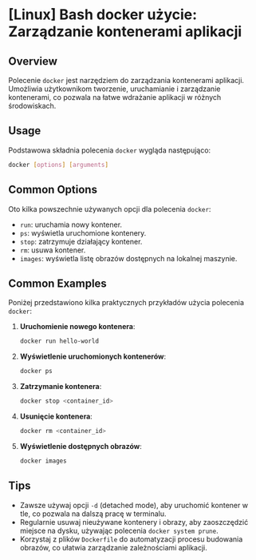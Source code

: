 # [Linux] Bash docker użycie: Zarządzanie kontenerami aplikacji

## Overview
Polecenie `docker` jest narzędziem do zarządzania kontenerami aplikacji. Umożliwia użytkownikom tworzenie, uruchamianie i zarządzanie kontenerami, co pozwala na łatwe wdrażanie aplikacji w różnych środowiskach.

## Usage
Podstawowa składnia polecenia `docker` wygląda następująco:

```bash
docker [options] [arguments]
```

## Common Options
Oto kilka powszechnie używanych opcji dla polecenia `docker`:

- `run`: uruchamia nowy kontener.
- `ps`: wyświetla uruchomione kontenery.
- `stop`: zatrzymuje działający kontener.
- `rm`: usuwa kontener.
- `images`: wyświetla listę obrazów dostępnych na lokalnej maszynie.

## Common Examples
Poniżej przedstawiono kilka praktycznych przykładów użycia polecenia `docker`:

1. **Uruchomienie nowego kontenera**:
   ```bash
   docker run hello-world
   ```

2. **Wyświetlenie uruchomionych kontenerów**:
   ```bash
   docker ps
   ```

3. **Zatrzymanie kontenera**:
   ```bash
   docker stop <container_id>
   ```

4. **Usunięcie kontenera**:
   ```bash
   docker rm <container_id>
   ```

5. **Wyświetlenie dostępnych obrazów**:
   ```bash
   docker images
   ```

## Tips
- Zawsze używaj opcji `-d` (detached mode), aby uruchomić kontener w tle, co pozwala na dalszą pracę w terminalu.
- Regularnie usuwaj nieużywane kontenery i obrazy, aby zaoszczędzić miejsce na dysku, używając polecenia `docker system prune`.
- Korzystaj z plików `Dockerfile` do automatyzacji procesu budowania obrazów, co ułatwia zarządzanie zależnościami aplikacji.